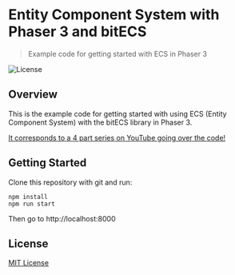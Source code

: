 # Entity Component System with Phaser 3 and bitECS
> Example code for getting started with ECS in Phaser 3

![License](https://img.shields.io/badge/license-MIT-green)

## Overview

This is the example code for getting started with using ECS (Entity Component System) with the bitECS library in Phaser 3.

[It corresponds to a 4 part series on YouTube going over the code!](https://www.youtube.com/playlist?list=PLumYWZ2t7CRtUDC3eEpa5EZgSmbSdBBI7)

## Getting Started

Clone this repository with git and run:

```
npm install
npm run start
```

Then go to http://localhost:8000

## License

[MIT License](https://github.com/ourcade/phaser3-bitecs-getting-started/blob/master/LICENSE)
